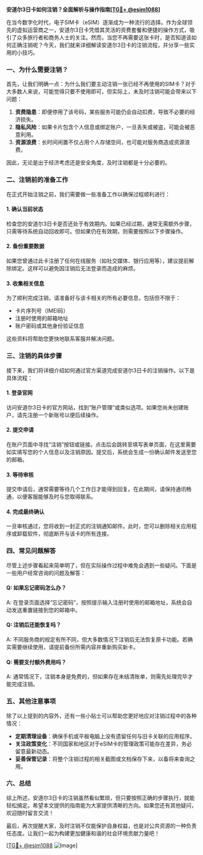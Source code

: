 **安道尔3日卡如何注销？全面解析与操作指南[[TG💪+ @esim1088](https://t.me/s/esim1088)]**

在当今数字化时代，电子SIM卡（eSIM）逐渐成为一种流行的选择。作为全球领先的虚拟运营商之一，安道尔3日卡凭借其灵活的资费套餐和便捷的操作方式，吸引了众多旅行者和商务人士的关注。然而，当您不再需要这张卡时，是否知道该如何正确注销呢？今天，我们就来详细解读安道尔3日卡的注销流程，并分享一些实用的小技巧。

### 一、为什么需要注销？

首先，让我们明确一点：为什么我们要主动注销一张已经不再使用的SIM卡？对于大多数人来说，可能觉得只要不使用即可，但实际上，未及时注销可能会带来以下问题：

1. **资费隐患**：即便停用了该号码，某些服务可能仍会自动扣费，导致不必要的经济损失。
2. **隐私风险**：如果卡片包含个人信息或绑定账户，一旦丢失或被盗，可能会被恶意利用。
3. **资源浪费**：长时间闲置不仅占用个人存储空间，也可能对服务商造成资源浪费。

因此，无论是出于经济考虑还是安全角度，及时注销都是十分必要的。

### 二、注销前的准备工作

在正式开始注销之前，我们需要做一些准备工作以确保过程顺利进行：

#### 1. 确认当前状态
检查您的安道尔3日卡是否还处于有效期内。如果已经过期，通常无需额外步骤，只需等待系统自动回收即可。但如果仍在有效期，则需要按照以下步骤操作。

#### 2. 备份重要数据
如果您曾通过此卡注册了任何在线服务（如社交媒体、银行应用等），建议提前解除绑定。这样可以避免因注销后无法登录而造成的麻烦。

#### 3. 收集相关信息
为了顺利完成注销，请准备好与该卡相关的所有必要信息，包括但不限于：
- 卡片序列号（IMEI码）
- 注册时使用的邮箱地址
- 账户密码或其他身份验证信息

这些资料将帮助您更快地联系客服并解决问题。

### 三、注销的具体步骤

接下来，我们将详细介绍如何通过官方渠道完成安道尔3日卡的注销操作。以下是具体流程：

#### 1. 登录官网
访问安道尔3日卡的官方网站，找到“账户管理”或类似选项。如果您尚未创建账户，请先注册一个新账号以便后续操作。

#### 2. 提交申请
在账户页面中寻找“注销”按钮或链接。点击后会跳转至填写表单页面，在这里需要如实填写您的个人信息以及注销原因。提交后，系统会生成一份确认邮件发送至您的邮箱。

#### 3. 等待审核
提交申请后，通常需要等待几个工作日才能得到回复。在此期间，请保持通讯畅通，以便客服能够及时与您取得联系。

#### 4. 完成最终确认
一旦审核通过，您将收到一封正式的注销通知邮件。此时，您可以删除相关应用程序或卸载软件，彻底断开与该卡的所有连接。

### 四、常见问题解答

尽管上述步骤看起来简单明了，但在实际操作过程中难免会遇到一些疑问。下面是一些用户经常咨询的问题及解答：

#### Q: 如果忘记密码怎么办？
A: 在登录页面选择“忘记密码”，按照提示输入注册时使用的邮箱地址，系统会自动发送重置链接到您的邮箱中。

#### Q: 注销后还能恢复吗？
A: 不同服务商的规定有所不同，但大多数情况下注销后无法恢复原卡功能。若确实需要继续使用，请提前备份所需内容并重新购买新卡。

#### Q: 需要支付额外费用吗？
A: 通常情况下，注销本身是免费的，但如果存在未结清账单，则需先处理完毕才能完成注销。

### 五、其他注意事项

除了以上提到的内容外，还有一些小贴士可以帮助您更好地应对注销过程中的各种情况：

- **定期清理设备**：确保手机或平板电脑上没有遗留任何与旧卡关联的应用程序。
- **关注政策变化**：不同国家和地区对于eSIM卡的管理政策可能存在差异，务必留意最新动态。
- **妥善保管记录**：将整个注销过程的相关截图或文档保存下来，以备将来查询之用。

### 六、总结

综上所述，安道尔3日卡的注销虽然看似繁琐，但只要按照正确的步骤执行，就能轻松搞定。希望本文提供的指南能为大家提供清晰的方向。如果您还有其他疑问，欢迎随时留言交流！

最后，再次提醒大家，及时注销不仅能保护自身权益，也是对公共资源的一种负责任态度。让我们一起为构建更加健康和谐的社会环境贡献力量吧！

[[TG💪+ @esim1088](https://t.me/s/esim1088) ![Image](https://i.postimg.cc/4NQfJmqS/Snipaste-2025-05-13-00-14-12.png)]